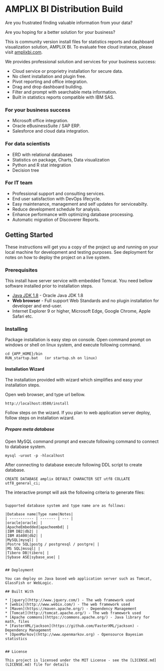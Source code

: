 # AMPLIX BI Distribution Build

Are you frustrated finding valuable information from your data?

Are you hoping for a better solution for your business?

This is community version install files for statistics reports and dashboard visualization solution, AMPLIX BI. To evaluate free cloud instance, please visit [amplixbi.com](https://www.amplixbi.com/).

We provides professional solution and services for your business success:
  * Cloud service or proprietry installation for secure data.
  * No client installation and plugin free.
  * Pivot reporting and office integration.
  * Drag and drop dashboard building.
  * Filter and prompt with searchable meta information.
  * Built in statistics reports compatible with IBM SAS.

### For your business success
  * Microsoft office integration.
  * Oracle eBusinessSuite / SAP ERP.
  * Salesforce and cloud data integration.

### For data scientists
  * ERD with relational databases
  * Statistics on package, Charts, Data visualization
  * Python and R stat integration
  * Decision tree

### For IT team
  * Professional support and consulting services.
  * End user satisfaction with DevOps lifecycle.
  * Easy maintenance, management and self updates for serviceabilty.
  * Reduce development schedule for analysis.
  * Enhance performance with optimizing database processing.
  * Automatic migration of Discoverer Reports.

## Getting Started

These instructions will get you a copy of the project up and running on your local machine for development and testing purposes. See deployment for notes on how to deploy the project on a live system.

### Prerequisites

This install have server service with embedded Tomcat. You need bellow software installed prior to installation steps.

  * [Java JDK 1.8](https://www.oracle.com/technetwork/java/javase/downloads/jdk8-downloads-2133151.html) - Oracle Java JDK 1.8
  * **Web browser** - Full support Web Standards and no plugin installation for developer and end-user.
  * Internet Explorer 9 or higher, Microsoft Edge, Google Chrome, Apple Safari etc.

### Installing

Package installation is easy step on console.
Open command prompt on windows or shell on linux system, and execute following command.

```
cd {APP_HOME}/bin
RUN_startup.bat   (or startup.sh on linux)
```

#### Installation Wizard

The installation provided with wizard which simplifies and easy your installation steps.

Open web browser, and type url bellow.

```
http://localhost:8580/install
```

Follow steps on the wizard. If you plan to web application server deploy, follow steps on installation wizard.

##### Prepare meta database
Open MySQL command prompt and execute following command to connect to database system.

```
mysql -uroot -p -hlocalhost
```

After connecting to database execute following DDL script to create database.
```
CREATE DATABASE amplix DEFAULT CHARACTER SET utf8 COLLATE utf8_general_ci;
```

The interactive prompt will ask the following criteria to generate files:
```

Supported database system and type name are as follows:

|Database name|Type name|Notes|
| ----------- | ------- | --- |
|oracle|oracle| |
|ApacheEmbedded|apacheembd| |
|IBM DB2|db2| |
|IBM AS400|db2| |
|MySQL|mysql| |
|Postre SQL|postg / postgresql / postgre| |
|MS SQL|mssql| |
|Tibero DB|tibero| |
|Sybase ASE|sybase_ase| |


## Deployment

You can deploy on Java based web application server such as Tomcat, GlassFish or WebLogic.

## Built With

* [jquery](http://www.jquery.com/) - The web framework used
* [webix](http://www.webix.com/) - The web framework used
* [Maven](https://maven.apache.org/) - Dependency Management
* [Tomcat](http://tomcat.apache.org/) - The web framework used
* [Apache commons](https://commons.apache.org/) - Java library for math, files
* [FasterXML/jackson](https://github.com/FasterXML/jackson) - Dependency Management
* [OpenMarkov](http://www.openmarkov.org) - Opensource Bayesian statistics


## License

This project is licensed under the MIT License - see the [LICENSE.md](LICENSE.md) file for details







